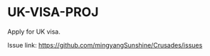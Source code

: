 # UK-VISA-PROJ
Apply for UK visa.

Issue link: https://github.com/mingyangSunshine/Crusades/issues 
